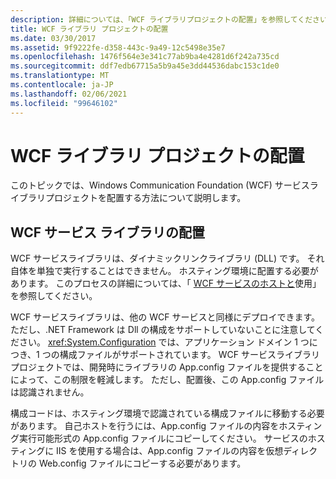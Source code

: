 ```yaml
---
description: 詳細については、「WCF ライブラリプロジェクトの配置」を参照してください。
title: WCF ライブラリ プロジェクトの配置
ms.date: 03/30/2017
ms.assetid: 9f9222fe-d358-443c-9a49-12c5498e35e7
ms.openlocfilehash: 1476f564e3e341c77ab9ba4e4281d6f242a735cd
ms.sourcegitcommit: ddf7edb67715a5b9a45e3dd44536dabc153c1de0
ms.translationtype: MT
ms.contentlocale: ja-JP
ms.lasthandoff: 02/06/2021
ms.locfileid: "99646102"
---
```

# <a name="deploying-a-wcf-library-project"></a>WCF ライブラリ プロジェクトの配置

このトピックでは、Windows Communication Foundation (WCF) サービスライブラリプロジェクトを配置する方法について説明します。  
  
## <a name="deploying-a-wcf-service-library"></a>WCF サービス ライブラリの配置  

 WCF サービスライブラリは、ダイナミックリンクライブラリ (DLL) です。 それ自体を単独で実行することはできません。 ホスティング環境に配置する必要があります。 このプロセスの詳細については、「 [WCF サービスのホストと](/previous-versions/dotnet/articles/bb332338(v=msdn.10))使用」を参照してください。  
  
 WCF サービスライブラリは、他の WCF サービスと同様にデプロイできます。 ただし、.NET Framework は Dll の構成をサポートしていないことに注意してください。 <xref:System.Configuration> では、アプリケーション ドメイン 1 つにつき、1 つの構成ファイルがサポートされています。 WCF サービスライブラリプロジェクトでは、開発時にライブラリの App.config ファイルを提供することによって、この制限を軽減します。 ただし、配置後、この App.config ファイルは認識されません。  
  
 構成コードは、ホスティング環境で認識されている構成ファイルに移動する必要があります。 自己ホストを行うには、App.config ファイルの内容をホスティング実行可能形式の App.config ファイルにコピーしてください。 サービスのホスティングに IIS を使用する場合は、App.config ファイルの内容を仮想ディレクトリの Web.config ファイルにコピーする必要があります。
